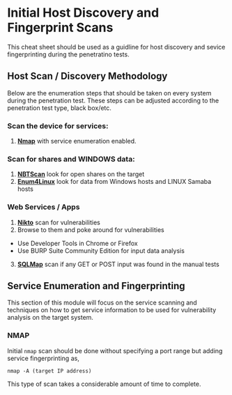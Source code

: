 # Initial Host Discovery and Fingerprint Scans
This cheat sheet should be used as a guidline for host discovery and sevice fingerprinting during the penetratino tests.
## Host Scan / Discovery Methodology
Below are the enumeration steps that should be taken on every system during the penetration test. These steps can be adjusted according to the penetration test type, black box/etc.
### Scan the device for services:
1. [__Nmap__](https://nmap.org/) with service enumeration enabled.
### Scan for shares and WINDOWS data:
1. [__NBTScan__](http://www.unixwiz.net/tools/nbtscan.html) look for open shares on the target 
2. [__Enum4Linux__](https://github.com/portcullislabs/enum4linux) look for data from Windows hosts and LINUX Samaba hosts
### Web Services / Apps
1. [__Nikto__](https://cirt.net/Nikto2) scan for vulnerabilities
2. Browse to them and poke around for vulnerabilities
  * Use Developer Tools in Chrome or Firefox
  * Use BURP Suite Community Edition for input data analysis
3. [__SQLMap__](https://github.com/sqlmapproject/sqlmap) scan if any GET or POST input was found in the manual tests
## Service Enumeration and Fingerprinting
This section of this module will focus on the service scanning and techniques on how to get service information to be used for vulnerability analysis on the target system.
### NMAP
Initial `nmap` scan should be done without specifying a port range but adding service fingerprinting as,

`nmap -A (target IP address)`

This type of scan takes a considerable amount of time to complete.
